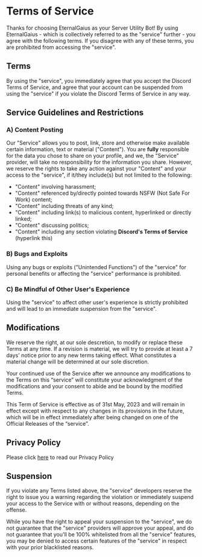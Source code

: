 # Terms of Service
Thanks for choosing EternalGaius as your Server Utility Bot! By using EternalGaius - which is collectively referred to as the "service" further - you agree with the following terms. If you disagree with any of these terms, you are prohibited from accessing the "service".
 
## Terms
By using the "service", you immediately agree that you accept the Discord Terms of Service, and agree that your account can be suspended from using the "service" if you violate the Discord Terms of Service in any way.

## Service Guidelines and Restrictions

### A) Content Posting
Our "Service" allows you to post, link, store and otherwise make available certain information, text or material ("Content"). You are **fully** responsible for the data you chose to share on your profile, and we, the "Service" provider, will take no responsibility for the information you share. However, we reserve the rights to take any action against your "Content" and your access to the "service", if it/they include(s) but not limited to the following:

- "Content" involving harassment;
- "Content" referenced by/directly pointed towards NSFW (Not Safe For Work) content;
- "Content" including threats of any kind;
- "Content" including link(s) to malicious content, hyperlinked or directly linked;
- "Content" discussing politics;
- "Content" including any section violating __Discord's Terms of Service__ (hyperlink this)

### B) Bugs and Exploits
Using any bugs or exploits ("Unintended Functions") of the "service" for personal benefits or affecting the "service" performance is prohibited.

### C) Be Mindful of Other User's Experience
Using the "service" to affect other user's experience is strictly prohibited and will lead to an immediate suspension from the "service".

## Modifications
We reserve the right, at our sole descretion, to modify or replace these Terms at any time. If a revision is material, we will try to provide at least a 7 days' notice prior to any new terms taking effect. What constitutes a material change will be determined at our sole discretion.

Your continued use of the Service after we announce any modifications to the Terms on this “service” will constitute your acknowledgment of the modifications and your consent to abide and be bound by the modified Terms.

This Term of Service is effective as of 31st May, 2023 and will remain in effect except with respect to any changes in its provisions in the future, which will be in effect immediately after being changed on one of the Official Releases of the “service”.

## Privacy Policy
Please click [here](https://github.com/EternalGaiusOfficial/EternalGaiusToS-Privacy/blob/main/Privacy.md) to read our Privacy Policy

## Suspension
If you violate any Terms listed above, the "service" developers reserve the right to issue you a warning regarding the violation or immediately suspend your access to the Service with or without reasons, depending on the offense.

While you have the right to appeal your suspension to the "service", we do not guarantee that the "service" providers will approve your appeal, and do not guarantee that you'll be 100% whitelisted from all the "service" features, you may be denied to access certain features of the "service" in respect with your prior blacklisted reasons.
